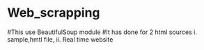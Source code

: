 # Web_scrapping

#This use BeautifulSoup module
#It has done for 2 html sources i. sample,hmtl file, ii. Real time website
